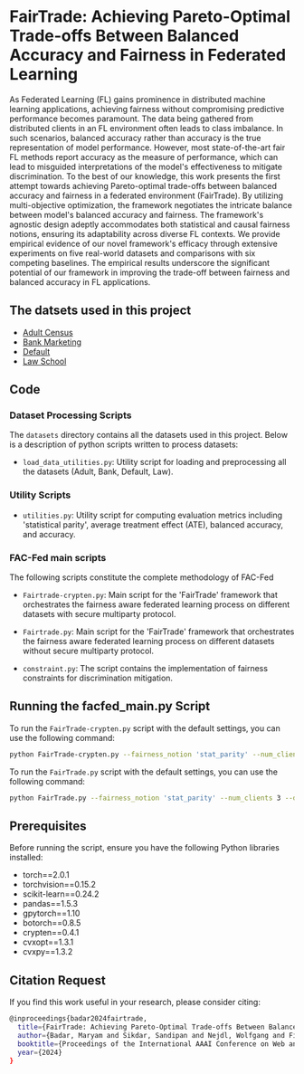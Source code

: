 # FairTrade: Achieving Pareto-Optimal Trade-offs Between Balanced Accuracy and Fairness in Federated Learning
As Federated Learning (FL) gains prominence in distributed machine learning applications, achieving fairness without compromising predictive performance becomes paramount. The data being gathered from distributed clients in an FL environment often leads to class imbalance. In such scenarios, balanced accuracy rather than accuracy is the true representation of model performance. However, most state-of-the-art fair FL methods report accuracy as the measure of performance,  which can lead to misguided interpretations of the model's effectiveness to mitigate discrimination. To the best of our knowledge, this work presents the first attempt towards achieving Pareto-optimal trade-offs between balanced accuracy and fairness in a federated environment (FairTrade). By utilizing multi-objective optimization, the framework negotiates the intricate balance between model's balanced accuracy and fairness. The framework's agnostic design adeptly accommodates both statistical and causal fairness notions, ensuring its adaptability across diverse FL contexts. We provide empirical evidence of our novel framework's efficacy through extensive experiments on five real-world datasets and comparisons with six competing baselines. The empirical results underscore the significant potential of our framework in improving the trade-off between fairness and balanced accuracy in FL applications.
## The datsets used in this project
* [Adult Census](https://archive.ics.uci.edu/dataset/2/adult)
* [Bank Marketing](https://archive.ics.uci.edu/dataset/222/bank+marketing)
* [Default](https://archive.ics.uci.edu/dataset/350/default+of+credit+card+clients)
* [Law School](https://github.com/iosifidisvasileios/FABBOO/blob/master/Data/law_dataset.arff)
## Code
### Dataset Processing Scripts

The `datasets` directory contains all the datasets used in this project. Below is a description of python scripts written to process datasets:

- `load_data_utilities.py`: Utility script for loading and preprocessing all the datasets (Adult, Bank, Default, Law).

### Utility Scripts
- `utilities.py`: Utility script for computing evaluation metrics including 'statistical parity', average treatment effect (ATE), balanced accuracy, and accuracy.

### FAC-Fed main scripts
The following scripts constitute the complete methodology of FAC-Fed
- `Fairtrade-crypten.py`: Main script for the 'FairTrade' framework that orchestrates the fairness aware federated learning process on different datasets with secure multiparty protocol.
- `Fairtrade.py`: Main script for the 'FairTrade' framework that orchestrates the fairness aware federated learning process on different datasets without secure multiparty protocol.

- `constraint.py`: The script contains the implementation of fairness constraints for discrimination mitigation.
  
## Running the facfed_main.py Script

To run the `FairTrade-crypten.py` script with the default settings, you can use the following command:

```bash
python FairTrade-crypten.py --fairness_notion 'stat_parity' --num_clients 3 --dataset_name 'bank' --epochs 15 --communication_rounds 50 --mobo_optimization_rounds 10 --distribution_type 'random'
```
To run the `FairTrade.py` script with the default settings, you can use the following command:

```bash
python FairTrade.py --fairness_notion 'stat_parity' --num_clients 3 --dataset_name 'bank' --epochs 15 --communication_rounds 50 --mobo_optimization_rounds 10 --distribution_type 'random'
```
## Prerequisites

Before running the script, ensure you have the following Python libraries installed:

- torch==2.0.1
- torchvision==0.15.2
- scikit-learn==0.24.2
- pandas==1.5.3
- gpytorch==1.10
- botorch==0.8.5
- crypten==0.4.1
- cvxopt==1.3.1
- cvxpy==1.3.2

## Citation Request
If you find this work useful in your research, please consider citing:
```bash
@inproceedings{badar2024fairtrade,
  title={FairTrade: Achieving Pareto-Optimal Trade-offs Between Balanced Accuracy and Fairness in Federated Learning},
  author={Badar, Maryam and Sikdar, Sandipan and Nejdl, Wolfgang and Fisichella, Marco},
  booktitle={Proceedings of the International AAAI Conference on Web and Social Media},
  year={2024}
}
```
